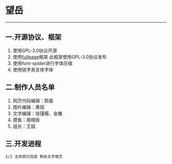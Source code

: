﻿# **望岳**----------## 一.开源协议、框架 ##1. 使用GPL-3.0协议开源1. 使用[fullpage](https://github.com/alvarotrigo/fullPage.js)框架 此框架使用GPL-3.0协议发布1. 使用font-spider进行字体压缩
1. 使用锐字真言体字体## 二.制作人员名单 ##1.  网页代码编辑：顾晨1.  图片编辑：黄锐1. 文字编辑：徐瑾暘、金爔1. 摸鱼：周栩辰1. 组长：王喆## 三.开发进程 ##    2/2 主体部分完成 剩余文字填充